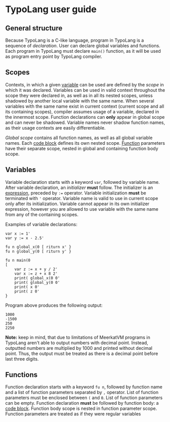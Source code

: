 # TypoLang user guide

## General structure
Because TypoLang is a C-like language, program in TypoLang is a sequence of *declaration*. User can declare global
variables and functions. Each program in TypoLang must declare `main()` function, as it will be used as program
entry point by TypoLang compiler.

## Scopes
Contexts, in which a given [variable](#variables) can be used are defined by the *scope* in which it was declared. Variables can be
used in valid context throughout the scope they were declared in, as well as in all its nested scopes,
unless shadowed by another local variable with the same name. When several variables with the same name exist in current
context (current scope and all its containing scopes), compiler assumes usage of a variable, declared in the innermost
scope. Function declarations can **only** appear in global scope and can never be shadowed. Variable names never shadow
function names, as their usage contexts are easily differentiable.

*Global scope* contains all function names, as well as all global variable names. Each [code block](#blocks) defines its
own nested scope. [Function](#functions) parameters have their separate scope, nested in global and containing function
body scope.

## Variables
Variable declaration starts with a keyword `var`, followed by variable name. After variable declaration, an
*initializer* **must** follow. The initializer is an [expression](#expressions), preceded by `:=` operator. Variable
initialization **must** be terminated with `'` operator. Variable name is valid to use in current scope only after its
initialization. Variable cannot appear in its own initializer expression, however you are allowed to use variable
with the same name from any of the containing scopes.

Examples of variable declarations:
```
var x := 1'
var y := x - 2.5'

fu n global_x(0 [ riturn x' }
fu n global_y(0 [ riturn y' }

fu n main(0
[
    var z := x + y / 2'
    var x := z + x 8 2' 
    print( global_x(0 0'
    print( global_y(0 0'
    print( x 0'
    print( z 0'
}
```
Program above produces the following output:
```
1000
-1500
250
2250
```
**Note:** keep in mind, that due to limitations of MeerkatVM programs in TypoLang aren't able to output numbers with
decimal point. Instead, outputted numbers are multiplied by 1000 and printed without decimal point. Thus, the output
must be treated as there is a decimal point before last three digits.

## Functions
Function declaration starts with a keyword `fu n`, followed by function name and a list of function parameters separated
by `,` operator. List of function parameters must be enclosed between `(` and `0`. List of function parameters can be
empty. Function declaration **must** be followed by function body: a [code block](#blocks). Function body scope is
nested in function parameter scope. Function parameters are treated as if they were regular variables

